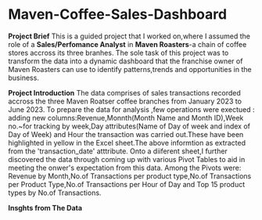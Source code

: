 # Maven-Coffee-Sales-Dashboard
**Project Brief**
This is a guided project that I worked on,where I assumed the role of a **Sales/Perfomance Analyst** in **Maven Roasters**-a chain of coffee stores accross its three branhes.
The sole task of this project was to transform the data into a dynamic dashboard that the franchise owner of Maven Roasters can use to identify patterns,trends and opportunities in the business.

**Project Introduction**
The data comprises of sales transactions recorded accross the three Maven Roatser coffee branches from January 2023 to June 2023.
To prepare the data for analysis ,few operations were exectued : adding new columns:Revenue,Monnth(Month Name and Month ID),Week no.~for tracking by week,Day attributes(Name of Day of week and index of Day of Week) and Hour the transaction was carried out.These have been highlighted in yellow in the Excel sheet.The above informtion as extracted from the 'transaction_date' atttribute.
Onto a diiferent sheet,I further discovered the data through coming up with various Pivot Tables to aid in meeting the onwer's expectation from this data.
Among the Pivots were: Revenue by Month,No.of Transactions per product type,No.of Transactions per Product Type,No.of Transactions per Hour of Day and Top 15 product types by No.of Transactions.

**Insghts from The Data**
